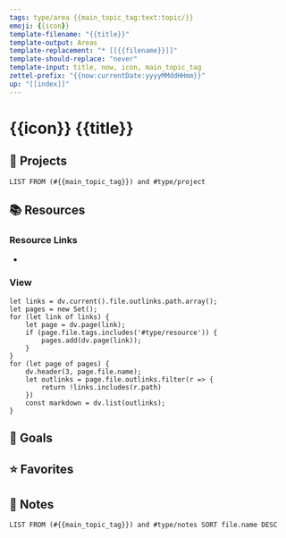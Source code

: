 ```yaml
---
tags: type/area {{main_topic_tag:text:topic/}}
emoji: {{icon}}
template-filename: "{{title}}"
template-output: Areas
template-replacement: "* [[{{filename}}]]"
template-should-replace: "never" 
template-input: title, now, icon, main_topic_tag
zettel-prefix: "{{now:currentDate:yyyyMMddHHmm}}"
up: "[[index]]"
---
```


# {{icon}} {{title}}

## 📓 Projects
```dataview
LIST FROM (#{{main_topic_tag}}) and #type/project 
```

## 📚 Resources
### Resource Links
* 

### View
```dataviewjs 
let links = dv.current().file.outlinks.path.array();
let pages = new Set();
for (let link of links) {
	let page = dv.page(link);
	if (page.file.tags.includes('#type/resource')) {
		pages.add(dv.page(link));
	}
}
for (let page of pages) {
	dv.header(3, page.file.name);
	let outlinks = page.file.outlinks.filter(r => {
		return !links.includes(r.path)
	})
	const markdown = dv.list(outlinks);
}
```

## 🎯 Goals

## ⭐ Favorites

## 📃 Notes
```dataview
LIST FROM (#{{main_topic_tag}}) and #type/notes SORT file.name DESC
```
